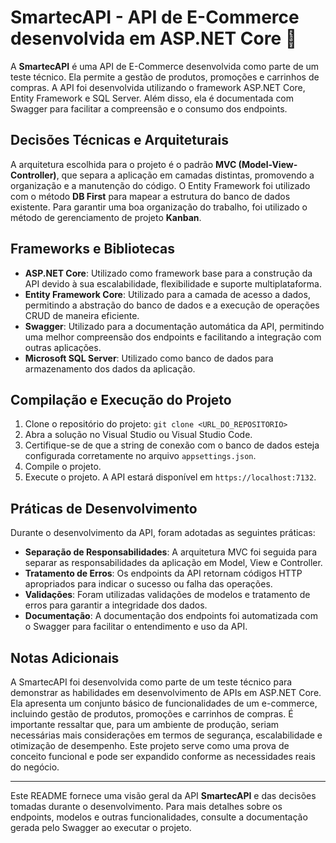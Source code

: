 # SmartecAPI - API de E-Commerce desenvolvida em ASP.NET Core 🚀

A **SmartecAPI** é uma API de E-Commerce desenvolvida como parte de um teste técnico. Ela permite a gestão de produtos, promoções e carrinhos de compras. A API foi desenvolvida utilizando o framework ASP.NET Core, Entity Framework e SQL Server. Além disso, ela é documentada com Swagger para facilitar a compreensão e o consumo dos endpoints.

## Decisões Técnicas e Arquiteturais

A arquitetura escolhida para o projeto é o padrão **MVC (Model-View-Controller)**, que separa a aplicação em camadas distintas, promovendo a organização e a manutenção do código. O Entity Framework foi utilizado com o método **DB First** para mapear a estrutura do banco de dados existente. Para garantir uma boa organização do trabalho, foi utilizado o método de gerenciamento de projeto **Kanban**.

## Frameworks e Bibliotecas

- **ASP.NET Core**: Utilizado como framework base para a construção da API devido à sua escalabilidade, flexibilidade e suporte multiplataforma.
- **Entity Framework Core**: Utilizado para a camada de acesso a dados, permitindo a abstração do banco de dados e a execução de operações CRUD de maneira eficiente.
- **Swagger**: Utilizado para a documentação automática da API, permitindo uma melhor compreensão dos endpoints e facilitando a integração com outras aplicações.
- **Microsoft SQL Server**: Utilizado como banco de dados para armazenamento dos dados da aplicação.

## Compilação e Execução do Projeto

1. Clone o repositório do projeto: `git clone <URL_DO_REPOSITORIO>`
2. Abra a solução no Visual Studio ou Visual Studio Code.
3. Certifique-se de que a string de conexão com o banco de dados esteja configurada corretamente no arquivo `appsettings.json`.
4. Compile o projeto.
5. Execute o projeto. A API estará disponível em `https://localhost:7132`.

## Práticas de Desenvolvimento

Durante o desenvolvimento da API, foram adotadas as seguintes práticas:

- **Separação de Responsabilidades**: A arquitetura MVC foi seguida para separar as responsabilidades da aplicação em Model, View e Controller.
- **Tratamento de Erros**: Os endpoints da API retornam códigos HTTP apropriados para indicar o sucesso ou falha das operações.
- **Validações**: Foram utilizadas validações de modelos e tratamento de erros para garantir a integridade dos dados.
- **Documentação**: A documentação dos endpoints foi automatizada com o Swagger para facilitar o entendimento e uso da API.

## Notas Adicionais

A SmartecAPI foi desenvolvida como parte de um teste técnico para demonstrar as habilidades em desenvolvimento de APIs em ASP.NET Core. Ela apresenta um conjunto básico de funcionalidades de um e-commerce, incluindo gestão de produtos, promoções e carrinhos de compras. É importante ressaltar que, para um ambiente de produção, seriam necessárias mais considerações em termos de segurança, escalabilidade e otimização de desempenho. Este projeto serve como uma prova de conceito funcional e pode ser expandido conforme as necessidades reais do negócio.

---

Este README fornece uma visão geral da API **SmartecAPI** e das decisões tomadas durante o desenvolvimento. Para mais detalhes sobre os endpoints, modelos e outras funcionalidades, consulte a documentação gerada pelo Swagger ao executar o projeto.
